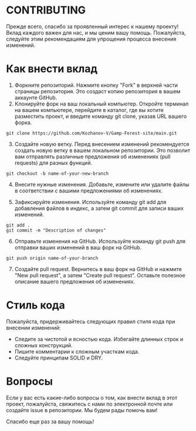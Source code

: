 # CONTRIBUTING
Прежде всего, спасибо за проявленный интерес к нашему проекту! Вклад каждого важен для нас, и мы ценим вашу помощь. Пожалуйста, следуйте этим рекомендациям для упрощения процесса внесения изменений.

# Как внести вклад
1. Форкните репозиторий. Нажмите кнопку "Fork" в верхней части страницы репозитория. Это создаст копию репозитория в вашем аккаунте GitHub.
2. Клонируйте форк на ваш локальный компьютер. Откройте терминал на вашем компьютере, перейдите в каталог, где вы хотите разместить проект, и введите команду git clone, указав URL вашего форка.
```
git clone https://github.com/Kozhanov-V/Gamp-Forest-site/main.git
```
3. Создайте новую ветку. Перед внесением изменений рекомендуется создать новую ветку в вашем локальном репозитории. Это позволит вам отправлять различные предложения об изменениях (pull requests) для разных функций.
```
git checkout -b name-of-your-new-branch
```
4. Внесите нужные изменения. Добавьте, измените или удалите файлы в соответствии с вашими предложениями об изменениях.

5. Зафиксируйте изменения. Используйте команду git add для добавления файлов в индекс, а затем git commit для записи ваших изменений.
```
git add .
git commit -m "Description of changes"
```
6. Отправьте изменения на GitHub. Используйте команду git push для отправки ваших изменений в ваш форк на GitHub.
```
git push origin name-of-your-branch
```
7. Создайте pull request. Вернитесь в ваш форк на GitHub и нажмите "New pull request", а затем "Create pull request". Оставьте полезное описание вашего предложения об изменениях.

# Стиль кода
Пожалуйста, придерживайтесь следующих правил стиля кода при внесении изменений:

- Следите за чистотой и ясностью кода. Избегайте длинных строк и сложных конструкций.
- Пишите комментарии к сложным участкам кода.
- Следуйте принципам SOLID и DRY.
# Вопросы
Если у вас есть какие-либо вопросы о том, как внести вклад в этот проект, пожалуйста, свяжитесь с нами по электронной почте или создайте issue в репозитории. Мы будем рады помочь вам!

Спасибо еще раз за вашу помощь!
